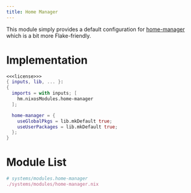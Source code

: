 ```yaml
---
title: Home Manager
---
```

This module simply provides a default configuration for [home-manager](https://github.com/nix-community/home-manager) which is a bit more Flake-friendly.

# Implementation
```nix systems/modules/home-manager.nix
<<<license>>>
{ inputs, lib, ... }:
{
  imports = with inputs; [
    hm.nixosModules.home-manager
  ];

  home-manager = {
    useGlobalPkgs = lib.mkDefault true;
    useUserPackages = lib.mkDefault true;
  };
}
```

# Module List
```nix "systems/modules/home-manager.nix" +=
# systems/modules.home-manager
./systems/modules/home-manager.nix
```

